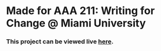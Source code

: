 # Made for AAA 211: Writing for Change @ Miami University

### This project can be viewed live [here](https://programmer2514.github.io/AAA211-Multimodal-Narrative/public/).
